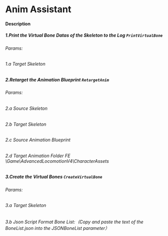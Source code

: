 # Anim Assistant

#### Description
##### 1.Print the Virtual Bone Datas of the Skeleton to the Log `PrintVirtualBone`
###### Params:
###### 1.a Target Skeleton
##### 2.Retarget the Animation Blueprint `RetargetAnim`
###### Params:
###### 2.a Source Skeleton
###### 2.b Target Skeleton
###### 2.c Source Animation Blueprint
###### 2.d Target Animation Folder FE \Game\AdvancedLocomotionV4\CharacterAssets
##### 3.Create the Virtual Bones `CreateVirtualBone`
###### Params:
###### 3.a Target Skeleton
###### 3.b Json Script Format Bone List:（Copy and paste the text of the BoneList.json into the JSONBoneList parameter）